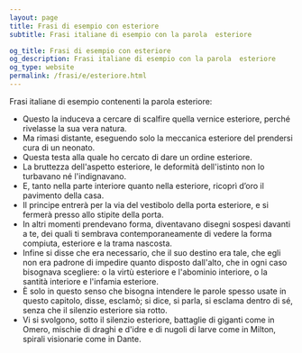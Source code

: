 ```yaml
---
layout: page
title: Frasi di esempio con esteriore 
subtitle: Frasi italiane di esempio con la parola  esteriore

og_title: Frasi di esempio con esteriore 
og_description: Frasi italiane di esempio con la parola  esteriore
og_type: website
permalink: /frasi/e/esteriore.html
---
```


Frasi italiane di esempio contenenti la parola esteriore:


- Questo la induceva a cercare di scalfire quella vernice esteriore, perché rivelasse la sua vera natura.
- Ma rimasi distante, eseguendo solo la meccanica esteriore del prendersi cura di un neonato.
- Questa testa alla quale ho cercato di dare un ordine esteriore.
- La bruttezza dell'aspetto esteriore, le deformità dell'istinto non lo turbavano né l'indignavano.
- E, tanto nella parte interiore quanto nella esteriore, ricoprì d’oro il pavimento della casa.
- Il principe entrerà per la via del vestibolo della porta esteriore, e si fermerà presso allo stipite della porta.
- In altri momenti prendevano forma, diventavano disegni sospesi davanti a te, dei quali ti sembrava contemporaneamente di vedere la forma compiuta, esteriore e la trama nascosta.
- Infine si disse che era necessario, che il suo destino era tale, che egli non era padrone di impedire quanto disposto dall'alto, che in ogni caso bisognava scegliere: o la virtù esteriore e l'abominio interiore, o la santità interiore e l'infamia esteriore.
- È solo in questo senso che bisogna intendere le parole spesso usate in questo capitolo, disse, esclamò; si dice, si parla, si esclama dentro di sé, senza che il silenzio esteriore sia rotto.
- Vi si svolgono, sotto il silenzio esteriore, battaglie di giganti come in Omero, mischie di draghi e d'idre e di nugoli di larve come in Milton, spirali visionarie come in Dante.
